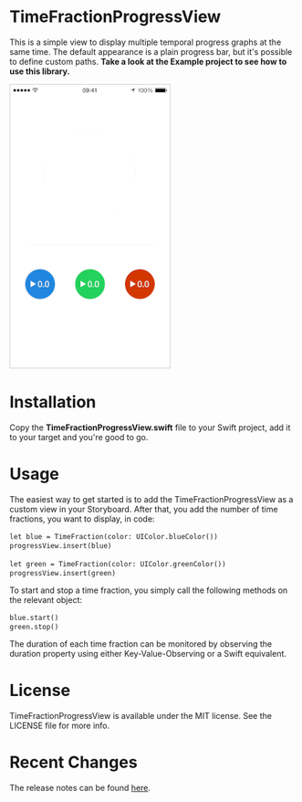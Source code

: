 # TimeFractionProgressView
This is a simple view to display multiple temporal progress graphs at the same time. The default appearance is a plain progress bar, but it's possible to define custom paths. **Take a look at the Example project to see how to use this library.**

<img style="border:1px solid #ccc;" src="https://raw.githubusercontent.com/mkoehnke/TimeFractionProgressView/master/Resources/TimeFractionProgress.gif?token=ABXNjbxbrzWiircwqkPkAEXDK3B215ORks5VMqEIwA%3D%3D">

# Installation
Copy the **TimeFractionProgressView.swift** file to your Swift project, add it to your target and you're good to go.

# Usage
The easiest way to get started is to add the TimeFractionProgressView as a custom view in your Storyboard. After that, you add the number of time fractions, you want to display, in code:
 
```   
let blue = TimeFraction(color: UIColor.blueColor())
progressView.insert(blue)
        
let green = TimeFraction(color: UIColor.greenColor())
progressView.insert(green)
```

To start and stop a time fraction, you simply call the following methods on the relevant object:

```   
blue.start()
green.stop()
```

The duration of each time fraction can be monitored by observing the duration property using either Key-Value-Observing or a Swift equivalent.

# License
TimeFractionProgressView is available under the MIT license. See the LICENSE file for more info.

# Recent Changes
The release notes can be found [here](https://github.com/mkoehnke/TimeFractionProgressView/releases).

